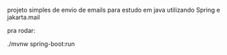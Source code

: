 

projeto simples de envio de emails para estudo em java utilizando Spring e jakarta.mail

pra rodar: 

./mvnw spring-boot:run